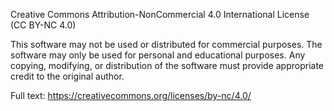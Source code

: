 Creative Commons Attribution-NonCommercial 4.0 International License (CC BY-NC 4.0)

This software may not be used or distributed for commercial purposes. The software may only be used for personal and educational purposes.
Any copying, modifying, or distribution of the software must provide appropriate credit to the original author.

Full text: https://creativecommons.org/licenses/by-nc/4.0/
